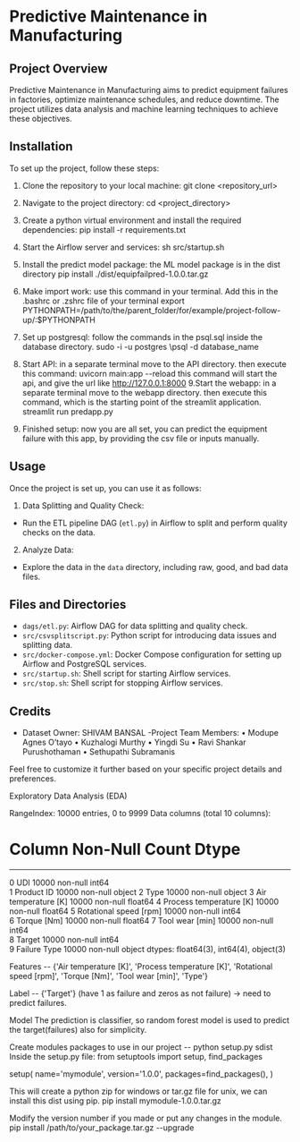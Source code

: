 # Predictive Maintenance in Manufacturing

## Project Overview
Predictive Maintenance in Manufacturing aims to predict equipment failures in factories, optimize maintenance schedules, and reduce downtime. The project utilizes data analysis and machine learning techniques to achieve these objectives.

## Installation
To set up the project, follow these steps:
1. Clone the repository to your local machine: 
git clone <repository_url>

2. Navigate to the project directory:
cd <project_directory>

3. Create a python virtual environment and install the required dependencies:
pip install -r requirements.txt


4. Start the Airflow server and services:
sh src/startup.sh

5. Install the predict model package: the ML model package is in the dist directory
pip install ./dist/equipfailpred-1.0.0.tar.gz

6. Make import work: use this command in your terminal. Add this in the .bashrc or .zshrc file of your terminal
export PYTHONPATH=/path/to/the/parent_folder/for/example/project-follow-up/:$PYTHONPATH

7. Set up postgresql: follow the commands in the psql.sql inside the database directory.
sudo -i -u postgres
\psql -d database_name
8. Start API: in a separate terminal move to the API directory. then execute this command:
uvicorn main:app --reload
this command will start the api, and give the url like http://127.0.0.1:8000
9.Start the webapp: in a separate terminal move to the webapp directory. then execute this command, which is the starting point of the streamlit application.
streamlit run predapp.py
10. Finished setup: now you are all set, you can predict the equipment failure with this app, by providing the csv file or inputs manually.

## Usage
Once the project is set up, you can use it as follows:
1. Data Splitting and Quality Check:
- Run the ETL pipeline DAG (`etl.py`) in Airflow to split and perform quality checks on the data.
2. Analyze Data:
- Explore the data in the `data` directory, including raw, good, and bad data files.

## Files and Directories
- `dags/etl.py`: Airflow DAG for data splitting and quality check.
- `src/csvsplitscript.py`: Python script for introducing data issues and splitting data.
- `src/docker-compose.yml`: Docker Compose configuration for setting up Airflow and PostgreSQL services.
- `src/startup.sh`: Shell script for starting Airflow services.
- `src/stop.sh`: Shell script for stopping Airflow services.

## Credits
- Dataset Owner: SHIVAM BANSAL
-Project Team Members:
•	Modupe Agnes O’tayo
•	Kuzhalogi Murthy
•	Yingdi Su
•	Ravi Shankar Purushothaman
•	Sethupathi Subramanis

Feel free to customize it further based on your specific project details and preferences.

Exploratory Data Analysis (EDA)

RangeIndex: 10000 entries, 0 to 9999
Data columns (total 10 columns):
 #   Column                   Non-Null Count  Dtype  
---  ------                   --------------  -----  
 0   UDI                      10000 non-null  int64  
 1   Product ID               10000 non-null  object 
 2   Type                     10000 non-null  object 
 3   Air temperature [K]      10000 non-null  float64
 4   Process temperature [K]  10000 non-null  float64
 5   Rotational speed [rpm]   10000 non-null  int64  
 6   Torque [Nm]              10000 non-null  float64
 7   Tool wear [min]          10000 non-null  int64  
 8   Target                   10000 non-null  int64  
 9   Failure Type             10000 non-null  object 
dtypes: float64(3), int64(4), object(3)

Features
-- {'Air temperature [K]', 'Process temperature [K]', 'Rotational speed [rpm]', 'Torque [Nm]', 'Tool wear [min]', 'Type'}

Label
-- {'Target'} (have 1 as failure and zeros as not failure) -> need to predict failures.

Model
The prediction is classifier, so random forest model is used to predict the target(failures) also for simplicity.

Create modules packages to use in our project
-- python setup.py sdist Inside the setup.py file:
from setuptools import setup, find_packages

setup(
    name='mymodule',
    version='1.0.0',
    packages=find_packages(),
)

This will create a python zip for windows or tar.gz file for unix, we can install this dist using pip.
pip install mymodule-1.0.0.tar.gz

Modify the version number if you made or put any changes in the module.
pip install /path/to/your_package.tar.gz --upgrade
